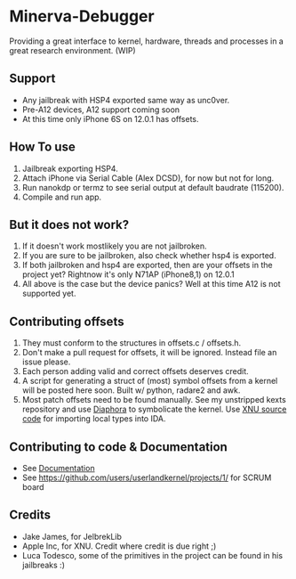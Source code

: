 # Minerva-Debugger
Providing a great interface to kernel, hardware, threads and processes in a great research environment. (WIP)

## Support
- Any jailbreak with HSP4 exported same way as unc0ver.  
- Pre-A12 devices, A12 support coming soon
- At this time only iPhone 6S on 12.0.1 has offsets.

## How To use
1. Jailbreak exporting HSP4.  
2. Attach iPhone via Serial Cable (Alex DCSD), for now but not for long.
3. Run nanokdp or termz to see serial output at default baudrate (115200).  
4. Compile and run app.  

## But it does not work?
1. If it doesn't work mostlikely you are not jailbroken.  
2. If you are sure to be jailbroken, also check whether hsp4 is exported.  
3. If both jailbroken and hsp4 are exported, then are your offsets in the project yet? Rightnow it's only N71AP (iPhone8,1) on 12.0.1  
4. All above is the case but the device panics? Well at this time A12 is not supported yet.  

## Contributing offsets
1. They must conform to the structures in offsets.c / offsets.h.  
2. Don't make a pull request for offsets, it will be ignored. Instead file an issue please.  
3. Each person adding valid and correct offsets deserves credit.  
4. A script for generating a struct of (most) symbol offsets from a kernel will be posted here soon. Built w/ python, radare2 and awk.  
5. Most patch offsets need to be found manually. See my unstripped kexts repository and use [Diaphora](http://diaphora.re) to symbolicate the kernel. Use [XNU source code](https://github.com/UKERN-developers/darwin-xnu) for importing local types into IDA.  

## Contributing to code & Documentation
- See [Documentation](documentation)
- See https://github.com/users/userlandkernel/projects/1/ for SCRUM board

## Credits
- Jake James, for JelbrekLib
- Apple Inc, for XNU. Credit where credit is due right ;)
- Luca Todesco, some of the primitives in the project can be found in his jailbreaks :)
